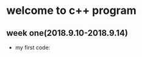 # welcome to c++ program
## week one(2018.9.10-2018.9.14)
- my first code:


<!--stackedit_data:
eyJoaXN0b3J5IjpbMTA5MjM2OTAxXX0=
-->